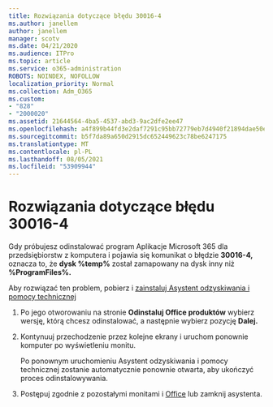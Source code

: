 ```yaml
---
title: Rozwiązania dotyczące błędu 30016-4
ms.author: janellem
author: janellem
manager: scotv
ms.date: 04/21/2020
ms.audience: ITPro
ms.topic: article
ms.service: o365-administration
ROBOTS: NOINDEX, NOFOLLOW
localization_priority: Normal
ms.collection: Adm_O365
ms.custom:
- "828"
- "2000020"
ms.assetid: 21644564-4ba5-4537-abd3-9ac2dfe2ee47
ms.openlocfilehash: a4f899b44fd3e2daf7291c95bb72779eb7d4940f21894dae50e7f3a82c6b3ab5
ms.sourcegitcommit: b5f7da89a650d2915dc652449623c78be6247175
ms.translationtype: MT
ms.contentlocale: pl-PL
ms.lasthandoff: 08/05/2021
ms.locfileid: "53909944"
---
```

# <a name="solutions-for-error-30016-4"></a>Rozwiązania dotyczące błędu 30016-4

Gdy próbujesz odinstalować program Aplikacje Microsoft 365 dla przedsiębiorstw z komputera i pojawia się komunikat o błędzie **30016-4,** oznacza to, że **dysk %temp%** został zamapowany na dysk inny niż **%ProgramFiles%.**
  
Aby rozwiązać ten problem, pobierz i [zainstaluj Asystent odzyskiwania i pomocy technicznej](https://aka.ms/SARA-OfficeUninstall-Alchemy)
  
1. Po jego otworowaniu na stronie **Odinstaluj Office produktów** wybierz wersję, którą chcesz odinstalować, a następnie wybierz pozycję **Dalej.**

2. Kontynuuj przechodzenie przez kolejne ekrany i uruchom ponownie komputer po wyświetleniu monitu.

    Po ponownym uruchomieniu Asystent odzyskiwania i pomocy technicznej zostanie automatycznie ponownie otwarta, aby ukończyć proces odinstalowywania.

3. Postępuj zgodnie z pozostałymi monitami i [Office](https://portal.office.com/OLS/MySoftware.aspx) lub zamknij asystenta.
